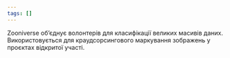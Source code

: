 ```yaml
---
tags: []
---
```


Zooniverse об’єднує волонтерів для класифікації великих масивів даних. Використовується для краудсорсингового маркування зображень у проєктах відкритої  участі.
